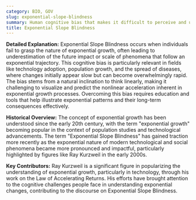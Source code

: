```yaml
---
category: BIO, GOV
slug: exponential-slope-blindness
summary: Human cognitive bias that makes it difficult to perceive and understand the implications of exponential growth accurately.
title: Exponential Slope Blindness
---
```


**Detailed Explanation:** Exponential Slope Blindness occurs when individuals fail to grasp the nature of exponential growth, often leading to underestimation of the future impact or scale of phenomena that follow an exponential trajectory. This cognitive bias is particularly relevant in fields like technology adoption, population growth, and the spread of diseases, where changes initially appear slow but can become overwhelmingly rapid. The bias stems from a natural inclination to think linearly, making it challenging to visualize and predict the nonlinear acceleration inherent in exponential growth processes. Overcoming this bias requires education and tools that help illustrate exponential patterns and their long-term consequences effectively.

**Historical Overview:** The concept of exponential growth has been understood since the early 20th century, with the term "exponential growth" becoming popular in the context of population studies and technological advancements. The term "Exponential Slope Blindness" has gained traction more recently as the exponential nature of modern technological and social phenomena became more pronounced and impactful, particularly highlighted by figures like Ray Kurzweil in the early 2000s.

**Key Contributors:** Ray Kurzweil is a significant figure in popularizing the understanding of exponential growth, particularly in technology, through his work on the Law of Accelerating Returns. His efforts have brought attention to the cognitive challenges people face in understanding exponential changes, contributing to the discourse on Exponential Slope Blindness.
